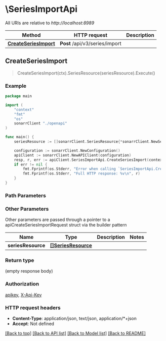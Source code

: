 # \SeriesImportApi

All URIs are relative to *http://localhost:8989*

Method | HTTP request | Description
------------- | ------------- | -------------
[**CreateSeriesImport**](SeriesImportApi.md#CreateSeriesImport) | **Post** /api/v3/series/import | 



## CreateSeriesImport

> CreateSeriesImport(ctx).SeriesResource(seriesResource).Execute()



### Example

```go
package main

import (
    "context"
    "fmt"
    "os"
    sonarrClient "./openapi"
)

func main() {
    seriesResource := []sonarrClient.SeriesResource{*sonarrClient.NewSeriesResource()} // []SeriesResource |  (optional)

    configuration := sonarrClient.NewConfiguration()
    apiClient := sonarrClient.NewAPIClient(configuration)
    resp, r, err := apiClient.SeriesImportApi.CreateSeriesImport(context.Background()).SeriesResource(seriesResource).Execute()
    if err != nil {
        fmt.Fprintf(os.Stderr, "Error when calling `SeriesImportApi.CreateSeriesImport``: %v\n", err)
        fmt.Fprintf(os.Stderr, "Full HTTP response: %v\n", r)
    }
}
```

### Path Parameters



### Other Parameters

Other parameters are passed through a pointer to a apiCreateSeriesImportRequest struct via the builder pattern


Name | Type | Description  | Notes
------------- | ------------- | ------------- | -------------
 **seriesResource** | [**[]SeriesResource**](SeriesResource.md) |  | 

### Return type

 (empty response body)

### Authorization

[apikey](../README.md#apikey), [X-Api-Key](../README.md#X-Api-Key)

### HTTP request headers

- **Content-Type**: application/json, text/json, application/*+json
- **Accept**: Not defined

[[Back to top]](#) [[Back to API list]](../README.md#documentation-for-api-endpoints)
[[Back to Model list]](../README.md#documentation-for-models)
[[Back to README]](../README.md)

